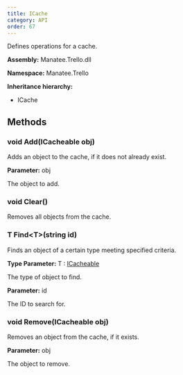 ```yaml
---
title: ICache
category: API
order: 67
---
```


Defines operations for a cache.

**Assembly:** Manatee.Trello.dll

**Namespace:** Manatee.Trello

**Inheritance hierarchy:**

- ICache

## Methods

### void Add(ICacheable obj)

Adds an object to the cache, if it does not already exist.

**Parameter:** obj

The object to add.

### void Clear()

Removes all objects from the cache.

### T Find&lt;T&gt;(string id)

Finds an object of a certain type meeting specified criteria.

**Type Parameter:** T : [ICacheable](../ICacheable#icacheable)

The type of object to find.

**Parameter:** id

The ID to search for.

### void Remove(ICacheable obj)

Removes an object from the cache, if it exists.

**Parameter:** obj

The object to remove.

